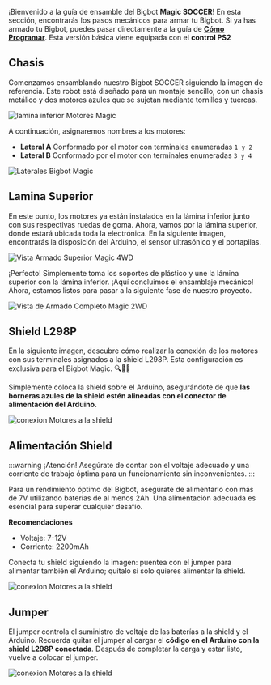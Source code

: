 
¡Bienvenido a la guía de ensamble del Bigbot **Magic SOCCER**! En esta sección, encontrarás los pasos mecánicos para armar tu Bigbot. Si ya has armado tu Bigbot, puedes pasar directamente a la guía de [**Cómo Programar**](/magic/bot.md). Esta versión básica viene equipada con el **control PS2**

## Chasis

Comenzamos ensamblando nuestro Bigbot SOCCER siguiendo la imagen de referencia. Este robot está diseñado para un montaje sencillo, con un chasis metálico y dos motores azules que se sujetan mediante tornillos y tuercas.

![lamina inferior Motores Magic](/magic_soccer_0.webp)
 
A continuación, asignaremos nombres a los motores:

- **Lateral A** Conformado por el motor con terminales enumeradas `1 y 2`
- **Lateral B** Conformado por el motor con terminales enumeradas `3 y 4 `

![Laterales Bigbot Magic](/magic_soccer_1.webp)

## Lamina Superior
En este punto, los motores ya están instalados en la lámina inferior junto con sus respectivas ruedas de goma. Ahora, vamos por la lámina superior, donde estará ubicada toda la electrónica. En la siguiente imagen, encontrarás la disposición del Arduino, el sensor ultrasónico y el portapilas.

![Vista Armado Superior Magic 4WD](/magic_2wd_2.webp)

¡Perfecto! Simplemente toma los soportes de plástico y une la lámina superior con la lámina inferior. ¡Aquí concluimos el ensamblaje mecánico!  Ahora, estamos listos para pasar a la siguiente fase de nuestro proyecto.

![Vista de Armado Completo Magic 2WD](/magic_2wd_3.webp)


## Shield L298P

En la siguiente imagen, descubre cómo realizar la conexión de los motores con sus terminales asignados a la shield L298P. Esta configuración es exclusiva para el Bigbot Magic. 🔍🔧✨

Simplemente coloca la shield sobre el Arduino, asegurándote de que **las borneras azules de la shield estén alineadas con el conector de alimentación del Arduino.**

![conexion Motores a la shield](/magic_2wd_4.webp)


## Alimentación Shield

:::warning ¡Atención!
Asegúrate de contar con el voltaje adecuado y una corriente de trabajo óptima para un funcionamiento sin inconvenientes.
:::

Para un rendimiento óptimo del Bigbot, asegúrate de alimentarlo con más de 7V utilizando baterías de al menos 2Ah. Una alimentación adecuada es esencial para superar cualquier desafío. 

**Recomendaciones**

- Voltaje: 7-12V
- Corriente: 2200mAh

Conecta tu shield siguiendo la imagen: puentea con el jumper para alimentar también el Arduino; quítalo si solo quieres alimentar la shield.

![conexion Motores a la shield](/magic_4wd_5.webp)

## Jumper

El jumper controla el suministro de voltaje de las baterías a la shield y el Arduino. Recuerda quitar el jumper al cargar el **código en el Arduino con la shield L298P conectada**. Después de completar la carga y estar listo, vuelve a colocar el jumper. 

![conexion Motores a la shield](/magic_2wd_5.webp)